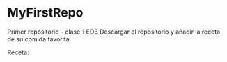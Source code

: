 # MyFirstRepo
Primer repositorio - clase 1 ED3
Descargar el repositorio y añadir la receta de su comida favorita

Receta:
